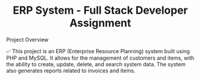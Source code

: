 <h1 align = "center">
ERP System - Full Stack Developer Assignment
</h1> 

Project Overview

✅ This project is an ERP (Enterprise Resource Planning) system built using PHP and MySQL. It allows for the management of customers and items, with the ability to create, update, delete, and search system data. The system also generates reports related to invoices and items.








